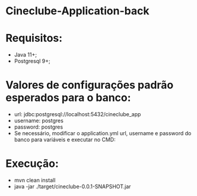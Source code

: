 # Cineclube-Application-back

# Requisitos:
- Java 11+;
- Postgresql 9+;

# Valores de configurações padrão esperados para o banco:
- url: jdbc:postgresql://localhost:5432/cineclube_app
- username: postgres
- password: postgres
- Se necessário, modificar o application.yml url, username e password do banco para variáveis e executar no CMD:


# Execução:
- mvn clean install
- java -jar ./target/cineclube-0.0.1-SNAPSHOT.jar
